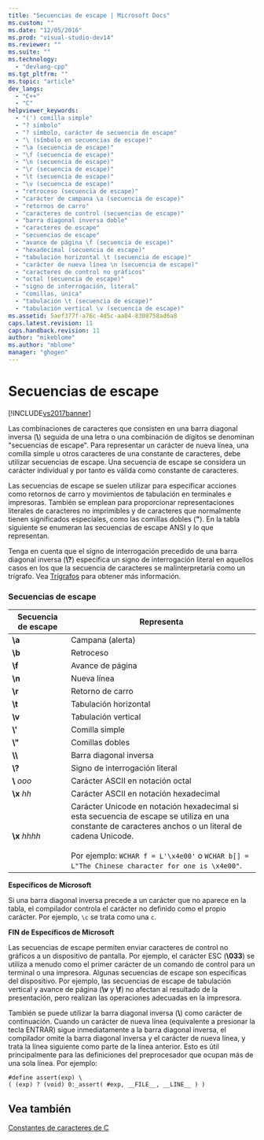 ```yaml
---
title: "Secuencias de escape | Microsoft Docs"
ms.custom: ""
ms.date: "12/05/2016"
ms.prod: "visual-studio-dev14"
ms.reviewer: ""
ms.suite: ""
ms.technology: 
  - "devlang-cpp"
ms.tgt_pltfrm: ""
ms.topic: "article"
dev_langs: 
  - "C++"
  - "C"
helpviewer_keywords: 
  - "(') comilla simple"
  - "? símbolo"
  - "? símbolo, carácter de secuencia de escape"
  - "\ (símbolo en secuencias de escape)"
  - "\a (secuencia de escape)"
  - "\f (secuencia de escape)"
  - "\n (secuencia de escape)"
  - "\r (secuencia de escape)"
  - "\t (secuencia de escape)"
  - "\v (secuencia de escape)"
  - "retroceso (secuencia de escape)"
  - "carácter de campana \a (secuencia de escape)"
  - "retornos de carro"
  - "caracteres de control (secuencias de escape)"
  - "barra diagonal inversa doble"
  - "caracteres de escape"
  - "secuencias de escape"
  - "avance de página \f (secuencia de escape)"
  - "hexadecimal (secuencia de escape)"
  - "tabulación horizontal \t (secuencia de escape)"
  - "carácter de nueva línea \n (secuencia de escape)"
  - "caracteres de control no gráficos"
  - "octal (secuencia de escape)"
  - "signo de interrogación, literal"
  - "comillas, única"
  - "tabulación \t (secuencia de escape)"
  - "tabulación vertical \v (secuencia de escape)"
ms.assetid: 5aef377f-a76c-4d5c-aa04-8308758ad6a8
caps.latest.revision: 11
caps.handback.revision: 11
author: "mikeblome"
ms.author: "mblome"
manager: "ghogen"
---
```

# Secuencias de escape
[!INCLUDE[vs2017banner](../assembler/inline/includes/vs2017banner.md)]

Las combinaciones de caracteres que consisten en una barra diagonal inversa \(**\\**\) seguida de una letra o una combinación de dígitos se denominan "secuencias de escape". Para representar un carácter de nueva línea, una comilla simple u otros caracteres de una constante de caracteres, debe utilizar secuencias de escape.  Una secuencia de escape se considera un carácter individual y por tanto es válida como constante de caracteres.  
  
 Las secuencias de escape se suelen utilizar para especificar acciones como retornos de carro y movimientos de tabulación en terminales e impresoras.  También se emplean para proporcionar representaciones literales de caracteres no imprimibles y de caracteres que normalmente tienen significados especiales, como las comillas dobles \(**"**\).  En la tabla siguiente se enumeran las secuencias de escape ANSI y lo que representan.  
  
 Tenga en cuenta que el signo de interrogación precedido de una barra diagonal inversa \(**\\?**\) especifica un signo de interrogación literal en aquellos casos en los que la secuencia de caracteres se malinterpretaría como un trígrafo.  Vea [Trígrafos](../c-language/trigraphs.md) para obtener más información.  
  
### Secuencias de escape  
  
|Secuencia de escape|Representa|  
|-------------------------|----------------|  
|**\\a**|Campana \(alerta\)|  
|**\\b**|Retroceso|  
|**\\f**|Avance de página|  
|**\\n**|Nueva línea|  
|**\\r**|Retorno de carro|  
|**\\t**|Tabulación horizontal|  
|**\\v**|Tabulación vertical|  
|**\\'**|Comilla simple|  
|**\\"**|Comillas dobles|  
|**\\\\**|Barra diagonal inversa|  
|**\\?**|Signo de interrogación literal|  
|**\\** *ooo*|Carácter ASCII en notación octal|  
|**\\x** *hh*|Carácter ASCII en notación hexadecimal|  
|**\\x** *hhhh*|Carácter Unicode en notación hexadecimal si esta secuencia de escape se utiliza en una constante de caracteres anchos o un literal de cadena Unicode.<br /><br /> Por ejemplo: `WCHAR f = L'\x4e00'` o `WCHAR b[] = L"The Chinese character for one is \x4e00"`.|  
  
 **Específicos de Microsoft**  
  
 Si una barra diagonal inversa precede a un carácter que no aparece en la tabla, el compilador controla el carácter no definido como el propio carácter.  Por ejemplo, `\c` se trata como una `c`.  
  
 **FIN de Específicos de Microsoft**  
  
 Las secuencias de escape permiten enviar caracteres de control no gráficos a un dispositivo de pantalla.  Por ejemplo, el carácter ESC \(**\\033**\) se utiliza a menudo como el primer carácter de un comando de control para un terminal o una impresora.  Algunas secuencias de escape son específicas del dispositivo.  Por ejemplo, las secuencias de escape de tabulación vertical y avance de página \(**\\v** y **\\f**\) no afectan al resultado de la presentación, pero realizan las operaciones adecuadas en la impresora.  
  
 También se puede utilizar la barra diagonal inversa \(**\\**\) como carácter de continuación.  Cuando un carácter de nueva línea \(equivalente a presionar la tecla ENTRAR\) sigue inmediatamente a la barra diagonal inversa, el compilador omite la barra diagonal inversa y el carácter de nueva línea, y trata la línea siguiente como parte de la línea anterior.  Esto es útil principalmente para las definiciones del preprocesador que ocupan más de una sola línea.  Por ejemplo:  
  
```  
#define assert(exp) \  
( (exp) ? (void) 0:_assert( #exp, __FILE__, __LINE__ ) )  
```  
  
## Vea también  
 [Constantes de caracteres de C](../c-language/c-character-constants.md)